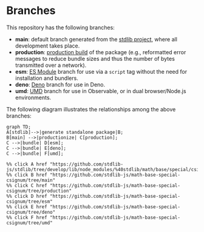 <!--

@license Apache-2.0

Copyright (c) 2022 The Stdlib Authors.

Licensed under the Apache License, Version 2.0 (the "License");
you may not use this file except in compliance with the License.
You may obtain a copy of the License at

    http://www.apache.org/licenses/LICENSE-2.0

Unless required by applicable law or agreed to in writing, software
distributed under the License is distributed on an "AS IS" BASIS,
WITHOUT WARRANTIES OR CONDITIONS OF ANY KIND, either express or implied.
See the License for the specific language governing permissions and
limitations under the License.

-->

# Branches

This repository has the following branches:

-   **main**: default branch generated from the [stdlib project][stdlib-url], where all development takes place.
-   **production**: [production build][production-url] of the package (e.g., reformatted error messages to reduce bundle sizes and thus the number of bytes transmitted over a network).
-   **esm**: [ES Module][esm-url] branch for use via a `script` tag without the need for installation and bundlers.
-   **deno**: [Deno][deno-url] branch for use in Deno.
-   **umd**: [UMD][umd-url] branch for use in Observable, or in dual browser/Node.js environments.

The following diagram illustrates the relationships among the above branches:

```mermaid
graph TD;
A[stdlib]-->|generate standalone package|B;
B[main] -->|productionize| C[production];
C -->|bundle| D[esm];
C -->|bundle| E[deno];
C -->|bundle| F[umd];

%% click A href "https://github.com/stdlib-js/stdlib/tree/develop/lib/node_modules/%40stdlib/math/base/special/csignum"
%% click B href "https://github.com/stdlib-js/math-base-special-csignum/tree/main"
%% click C href "https://github.com/stdlib-js/math-base-special-csignum/tree/production"
%% click D href "https://github.com/stdlib-js/math-base-special-csignum/tree/esm"
%% click E href "https://github.com/stdlib-js/math-base-special-csignum/tree/deno"
%% click F href "https://github.com/stdlib-js/math-base-special-csignum/tree/umd"
```

[stdlib-url]: https://github.com/stdlib-js/stdlib/tree/develop/lib/node_modules/%40stdlib/math/base/special/csignum
[production-url]: https://github.com/stdlib-js/math-base-special-csignum/tree/production
[deno-url]: https://github.com/stdlib-js/math-base-special-csignum/tree/deno
[umd-url]: https://github.com/stdlib-js/math-base-special-csignum/tree/umd
[esm-url]: https://github.com/stdlib-js/math-base-special-csignum/tree/esm